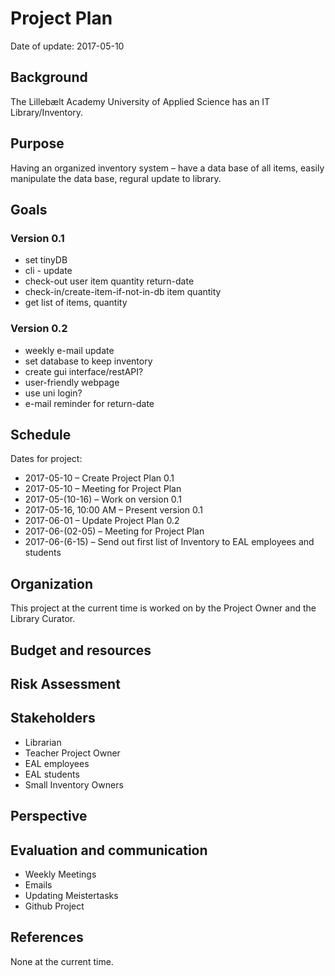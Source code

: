 # Project Plan
Date of update: 2017-05-10

## Background
The Lillebælt Academy University of Applied Science has an IT Library/Inventory. 
## Purpose
Having an organized inventory system – have a data base of all items, easily manipulate the data base, regural update to library.
## Goals
### Version 0.1 
* set tinyDB
* cli - update
* check-out user item quantity return-date
* check-in/create-item-if-not-in-db item quantity
* get list of items, quantity

### Version 0.2
* weekly e-mail update
* set database to keep inventory
* create gui interface/restAPI? 
* user-friendly webpage
* use uni login? 
* e-mail reminder for return-date

## Schedule
Dates for project: 
* 2017-05-10 – Create Project Plan 0.1
* 2017-05-10 – Meeting for Project Plan
* 2017-05-(10-16) – Work on version 0.1
* 2017-05-16, 10:00 AM – Present version 0.1
* 2017-06-01 – Update Project Plan 0.2
* 2017-06-(02-05) – Meeting for Project Plan
* 2017-06-(6-15) – Send out first list of Inventory to EAL employees and students
## Organization
This project at the current time is worked on by the Project Owner and the Library Curator. 
## Budget and resources
## Risk Assessment
## Stakeholders
* Librarian
* Teacher 
	Project Owner
* EAL employees
* EAL students
* Small Inventory Owners 
## Perspective
## Evaluation and communication
* Weekly Meetings
* Emails
* Updating Meistertasks
* Github Project
## References
None at the current time. 
